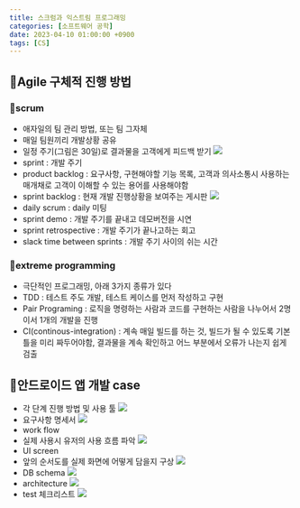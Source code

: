 ```yaml
---
title: 스크럼과 익스트림 프로그래밍
categories: [소프트웨어 공학]
date: 2023-04-10 01:00:00 +0900
tags: [CS]
---
```


## 📌Agile 구체적 진행 방법

### 📖scrum

- 애자일의 팀 관리 방법, 또는 팀 그자체
- 매일 팀원끼리 개발상황 공유
- 일정 주기(그림은 30일)로 결과물을 고객에게 피드백 받기
  ![](https://velog.velcdn.com/images/wjdtmfgh/post/8e465c0b-aa6e-4daf-b6be-a92d81b5c8c0/image.png)
- sprint : 개발 주기
- product backlog : 요구사항, 구현해야할 기능 목록, 고객과 의사소통시 사용하는 매개채로 고객이 이해할 수 있는 용어를 사용해야함
- sprint backlog : 현재 개발 진행상황을 보여주는 게시판
  ![](https://velog.velcdn.com/images/wjdtmfgh/post/bbaf4b12-0bf9-4fe5-a2b5-570ccdb61c51/image.png)
- daily scrum : daily 미팅
- sprint demo : 개발 주기를 끝내고 데모버전을 시연
- sprint retrospective : 개발 주기가 끝나고하는 회고
- slack time between sprints : 개발 주기 사이의 쉬는 시간

### 📖extreme programming

- 극단적인 프로그래밍, 아래 3가지 종류가 있다
- TDD : 테스트 주도 개발, 테스트 케이스를 먼저 작성하고 구현
- Pair Programing : 로직을 명령하는 사람과 코드를 구현하는 사람을 나누어서 2명이서 1개의 개발을 진행
- CI(continous-integration) : 계속 매일 빌드를 하는 것, 빌드가 될 수 있도록 기본틀을 미리 짜두어야함, 결과물을 계속 확인하고 어느 부분에서 오류가 나는지 쉽게 검출

## 📑안드로이드 앱 개발 case

- 각 단계 진행 방법 및 사용 툴
  ![](https://velog.velcdn.com/images/wjdtmfgh/post/fa39a70e-3863-460a-bf6a-71a606c94d11/image.png)
- 요구사항 명세서
  ![](https://velog.velcdn.com/images/wjdtmfgh/post/ae9f79a5-7d85-4a88-a715-f9f9476240d2/image.png)
- work flow
- 실제 사용시 유저의 사용 흐름 파악
  ![](https://velog.velcdn.com/images/wjdtmfgh/post/3051235e-3bba-4992-b3f2-0fdb744c405c/image.png)
- UI screen
- 앞의 순서도를 실제 화면에 어떻게 담을지 구상
  ![](https://velog.velcdn.com/images/wjdtmfgh/post/0edb3b84-f7d7-4075-a2ba-3f3ae543b6b5/image.png)
- DB schema
  ![](https://velog.velcdn.com/images/wjdtmfgh/post/8a1334f5-0a4f-4fe4-8b1a-291900304614/image.png)
- architecture
  ![](https://velog.velcdn.com/images/wjdtmfgh/post/55dd8354-d107-4262-ac86-4830eea19d57/image.png)
- test 체크리스트
  ![](https://velog.velcdn.com/images/wjdtmfgh/post/ee3efd7e-b540-456a-8e0d-21e05d6c7bf6/image.png)
